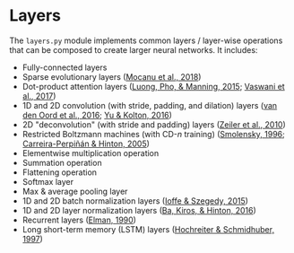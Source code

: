 # Layers
The `layers.py` module implements common layers / layer-wise operations that can
be composed to create larger neural networks. It includes:

- Fully-connected layers
- Sparse evolutionary layers ([Mocanu et al., 2018](https://www.nature.com/articles/s41467-018-04316-3))
- Dot-product attention layers ([Luong, Pho, & Manning, 2015](https://arxiv.org/pdf/1508.04025.pdf); [Vaswani et al., 2017](https://arxiv.org/pdf/1706.03762.pdf))
- 1D and 2D convolution (with stride, padding, and dilation) layers ([van den Oord et al., 2016](https://arxiv.org/pdf/1609.03499.pdf); [Yu & Kolton, 2016](https://arxiv.org/pdf/1511.07122.pdf))
- 2D "deconvolution" (with stride and padding) layers ([Zeiler et al., 2010](https://www.matthewzeiler.com/mattzeiler/deconvolutionalnetworks.pdf))
- Restricted Boltzmann machines (with CD-_n_ training) ([Smolensky, 1996](http://stanford.edu/~jlmcc/papers/PDP/Volume%201/Chap6_PDP86.pdf); [Carreira-Perpiñán & Hinton, 2005](http://www.cs.toronto.edu/~fritz/absps/cdmiguel.pdf))
- Elementwise multiplication operation
- Summation operation
- Flattening operation
- Softmax layer
- Max & average pooling layer
- 1D and 2D batch normalization layers ([Ioffe & Szegedy, 2015](http://proceedings.mlr.press/v37/ioffe15.pdf))
- 1D and 2D layer normalization layers ([Ba, Kiros, & Hinton, 2016](https://arxiv.org/pdf/1607.06450.pdf))
- Recurrent layers ([Elman, 1990](https://crl.ucsd.edu/~elman/Papers/fsit.pdf))
- Long short-term memory (LSTM) layers ([Hochreiter & Schmidhuber, 1997](http://www.bioinf.jku.at/publications/older/2604.pdf))
